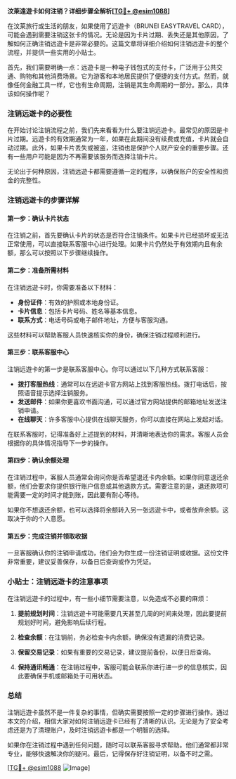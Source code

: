 **汶萊遠遊卡如何注销？详细步骤全解析[[TG💪+ @esim1088](https://t.me/s/esim1088)]**

在汶莱旅行或生活的朋友，如果使用了远遊卡（BRUNEI EASYTRAVEL CARD），可能会遇到需要注销这张卡的情况。无论是因为卡片过期、丢失还是其他原因，了解如何正确注销远遊卡是非常必要的。这篇文章将详细介绍如何注销远遊卡的整个流程，并提供一些实用的小贴士。

首先，我们需要明确一点：远遊卡是一种电子钱包式的支付卡，广泛用于公共交通、购物和其他消费场景。它为游客和本地居民提供了便捷的支付方式。然而，就像任何金融工具一样，它也有生命周期，注销是其生命周期的一部分。那么，具体该如何操作呢？

### 注销远遊卡的必要性

在开始讨论注销流程之前，我们先来看看为什么要注销远遊卡。最常见的原因是卡片过期。远遊卡的有效期通常为一年，如果在此期间没有续费或充值，卡片就会自动过期。此外，如果卡片丢失或被盗，注销也是保护个人财产安全的重要步骤。还有一些用户可能是因为不再需要该服务而选择注销卡片。

无论出于何种原因，注销远遊卡都需要遵循一定的程序，以确保账户的安全性和资金的完整性。

### 注销远遊卡的步骤详解

#### 第一步：确认卡片状态

在注销之前，首先要确认卡片的状态是否符合注销条件。如果卡片已经损坏或无法正常使用，可以直接联系客服中心进行处理。如果卡片仍然处于有效期内且有余额，那么可以按照以下步骤继续操作。

#### 第二步：准备所需材料

在注销远遊卡时，你需要准备以下材料：

- **身份证件**：有效的护照或本地身份证。
- **卡片信息**：包括卡片号码、姓名等基本信息。
- **联系方式**：电话号码或电子邮件地址，方便与客服沟通。

这些材料可以帮助客服人员快速核实你的身份，确保注销过程顺利进行。

#### 第三步：联系客服中心

注销远遊卡的第一步是联系客服中心。你可以通过以下几种方式联系客服：

- **拨打客服热线**：通常可以在远遊卡官方网站上找到客服热线。拨打电话后，按照语音提示选择注销服务。
- **发送邮件**：如果你更喜欢书面沟通，可以通过官方网站提供的邮箱地址发送注销申请。
- **在线聊天**：许多客服中心提供在线聊天服务，你可以直接在网站上发起对话。

在联系客服时，记得准备好上述提到的材料，并清晰地表达你的需求。客服人员会根据你的具体情况指导下一步的操作。

#### 第四步：确认余额处理

在注销过程中，客服人员通常会询问你是否希望退还卡内余额。如果你同意退还余额，他们会要求你提供银行账户信息或其他退款方式。需要注意的是，退还款项可能需要一定的时间才能到账，因此要有耐心等待。

如果你不想退还余额，也可以选择将余额转入另一张远遊卡中，或者放弃余额。这取决于你的个人意愿。

#### 第五步：完成注销并领取收据

一旦客服确认你的注销申请成功，他们会为你生成一份注销证明或收据。这份文件非常重要，建议妥善保存，以备日后查询或作为凭证。

### 小贴士：注销远遊卡的注意事项

在注销远遊卡的过程中，有一些小细节需要注意，以免造成不必要的麻烦：

1. **提前规划时间**：注销远遊卡可能需要几天甚至几周的时间来处理，因此要提前规划好时间，避免影响后续行程。
   
2. **检查余额**：在注销前，务必检查卡内余额，确保没有遗漏的消费记录。

3. **保留交易记录**：如果有重要的交易记录，建议提前备份，以便日后查询。

4. **保持通讯畅通**：在注销过程中，客服可能会联系你进行进一步的信息核实，因此要确保手机或邮箱处于可用状态。

### 总结

注销远遊卡虽然不是一件复杂的事情，但确实需要按照一定的步骤进行操作。通过本文的介绍，相信大家对如何注销远遊卡已经有了清晰的认识。无论是为了安全考虑还是为了清理账户，及时注销远遊卡都是一个明智的选择。

如果你在注销过程中遇到任何问题，随时可以联系客服寻求帮助。他们通常都非常专业，能够快速解决你的疑问。最后，记得保存好注销证明，以备不时之需。

[[TG💪+ @esim1088](https://t.me/s/esim1088) ![Image](https://i.postimg.cc/4NQfJmqS/Snipaste-2025-05-13-00-14-12.png)]